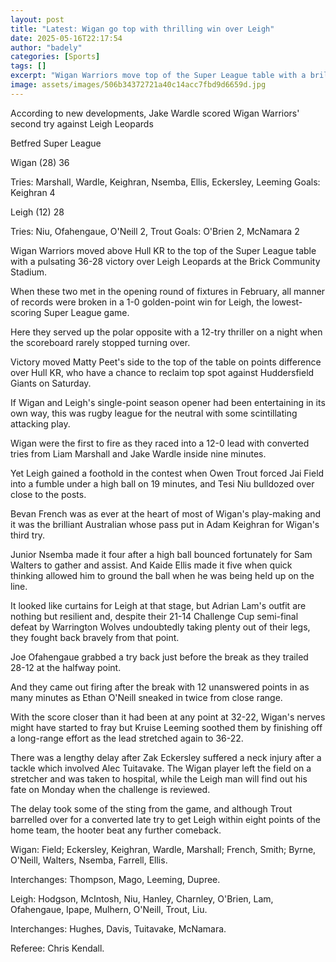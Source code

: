 ```yaml
---
layout: post
title: "Latest: Wigan go top with thrilling win over Leigh"
date: 2025-05-16T22:17:54
author: "badely"
categories: [Sports]
tags: []
excerpt: "Wigan Warriors move top of the Super League table with a brilliant win over Leigh Leopards."
image: assets/images/506b34372721a40c14acc7fbd9d6659d.jpg
---
```


According to new developments, Jake Wardle scored Wigan Warriors' second try against Leigh Leopards

Betfred Super League

Wigan (28) 36

Tries: Marshall, Wardle, Keighran, Nsemba, Ellis, Eckersley, Leeming Goals: Keighran 4

Leigh (12) 28

Tries: Niu, Ofahengaue, O'Neill 2, Trout Goals: O'Brien 2, McNamara 2

Wigan Warriors moved above Hull KR to the top of the Super League table with a pulsating 36-28 victory over Leigh Leopards at the Brick Community Stadium.

When these two met in the opening round of fixtures in February, all manner of records were broken in a 1-0 golden-point win for Leigh, the lowest-scoring Super League game.

Here they served up the polar opposite with a 12-try thriller on a night when the scoreboard rarely stopped turning over.

Victory moved Matty Peet's side to the top of the table on points difference over Hull KR, who have a chance to reclaim top spot against Huddersfield Giants on Saturday.

If Wigan and Leigh's single-point season opener had been entertaining in its own way, this was rugby league for the neutral with some scintillating attacking play.

Wigan were the first to fire as they raced into a 12-0 lead with converted tries from Liam Marshall and Jake Wardle inside nine minutes.

Yet Leigh gained a foothold in the contest when Owen Trout forced Jai Field into a fumble under a high ball on 19 minutes, and Tesi Niu bulldozed over close to the posts.

Bevan French was as ever at the heart of most of Wigan's play-making and it was the brilliant Australian whose pass put in Adam Keighran for Wigan's third try.

Junior Nsemba made it four after a high ball bounced fortunately for Sam Walters to gather and assist. And Kaide Ellis made it five when quick thinking allowed him to ground the ball when he was being held up on the line.

It looked like curtains for Leigh at that stage, but Adrian Lam's outfit are nothing but resilient and, despite their 21-14 Challenge Cup semi-final defeat by Warrington Wolves undoubtedly taking plenty out of their legs, they fought back bravely from that point.

Joe Ofahengaue grabbed a try back just before the break as they trailed 28-12 at the halfway point.

And they came out firing after the break with 12 unanswered points in as many minutes as Ethan O'Neill sneaked in twice from close range.

With the score closer than it had been at any point at 32-22, Wigan's nerves might have started to fray but Kruise Leeming soothed them by finishing off a long-range effort as the lead stretched again to 36-22.

There was a lengthy delay after Zak Eckersley suffered a neck injury after a tackle which involved Alec Tuitavake. The Wigan player left the field on a stretcher and was taken to hospital, while the Leigh man will find out his fate on Monday when the challenge is reviewed.

The delay took some of the sting from the game, and although Trout barrelled over  for a converted late try to get Leigh within eight points of the home team, the hooter beat any further comeback.

Wigan: Field; Eckersley, Keighran, Wardle, Marshall; French, Smith; Byrne, O'Neill, Walters, Nsemba, Farrell, Ellis.

Interchanges: Thompson, Mago, Leeming, Dupree.

Leigh: Hodgson, McIntosh, Niu, Hanley, Charnley, O'Brien, Lam, Ofahengaue, Ipape, Mulhern, O'Neill, Trout, Liu.

Interchanges: Hughes, Davis, Tuitavake, McNamara.

Referee: Chris Kendall.

